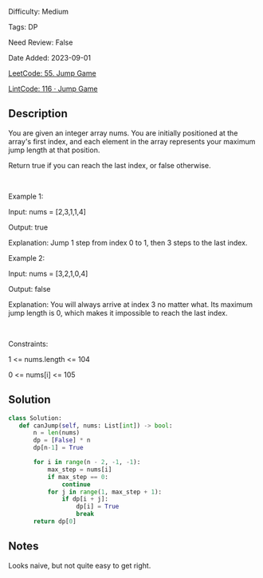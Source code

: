 Difficulty: Medium

Tags: DP

Need Review: False

Date Added: 2023-09-01

[LeetCode: 55. Jump Game](https://leetcode.com/problems/jump-game/)

[LintCode: 116 · Jump Game](https://lintcode.com/problem/116 )

## Description 

You are given an integer array nums. You are initially positioned at the array's first index, and each element in the array represents your maximum jump length at that position.

Return true if you can reach the last index, or false otherwise.

 

Example 1:



Input: nums = [2,3,1,1,4]

Output: true

Explanation: Jump 1 step from index 0 to 1, then 3 steps to the last index.



Example 2:



Input: nums = [3,2,1,0,4]

Output: false

Explanation: You will always arrive at index 3 no matter what. Its maximum jump length is 0, which makes it impossible to reach the last index.



 

Constraints:



1 <= nums.length <= 104

0 <= nums[i] <= 105



## Solution 
 ```python 
class Solution:
    def canJump(self, nums: List[int]) -> bool:
        n = len(nums)
        dp = [False] * n
        dp[n-1] = True

        for i in range(n - 2, -1, -1):
            max_step = nums[i]
            if max_step == 0:
                continue
            for j in range(1, max_step + 1):
                if dp[i + j]:
                    dp[i] = True
                    break
        return dp[0]
 ``` 
## Notes
Looks naive, but not quite easy to get right.